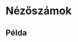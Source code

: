 # Nézőszámok

## Példa

<ClientOnly>
  <mjsz-vbr-team-attendance
    locale="hu"
    championship-id="3314"
    division="Alapszakasz" 
  />
</ClientOnly>
